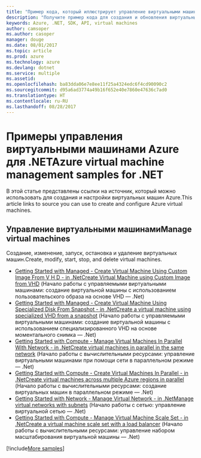 ```yaml
---
title: "Пример кода, который иллюстрирует управление виртуальными машинами Azure с использованием .NET."
description: "Получите пример кода для создания и обновления виртуальных машин Azure с использованием .NET."
keywords: Azure, .NET, SDK, API, virtual machines
author: camsoper
ms.author: casoper
manager: douge
ms.date: 08/01/2017
ms.topic: article
ms.prod: azure
ms.technology: azure
ms.devlang: dotnet
ms.service: multiple
ms.assetid: 
ms.openlocfilehash: ba83dda06e7e8ee11f25a4324edc6f4cd90090c2
ms.sourcegitcommit: d95a6ad3774a49b16f652e40e7860e47636c7ad0
ms.translationtype: HT
ms.contentlocale: ru-RU
ms.lasthandoff: 08/28/2017
---
```

# <a name="azure-virtual-machine-management-samples-for-net"></a><span data-ttu-id="26ef4-104">Примеры управления виртуальными машинами Azure для .NET</span><span class="sxs-lookup"><span data-stu-id="26ef4-104">Azure virtual machine management samples for .NET</span></span>

<span data-ttu-id="26ef4-105">В этой статье представлены ссылки на источник, который можно использовать для создания и настройки виртуальных машин Azure.</span><span class="sxs-lookup"><span data-stu-id="26ef4-105">This article links to source you can use to create and configure Azure virtual machines.</span></span>

## <a name="manage-virtual-machines"></a><span data-ttu-id="26ef4-106">Управление виртуальными машинами</span><span class="sxs-lookup"><span data-stu-id="26ef4-106">Manage virtual machines</span></span>

<span data-ttu-id="26ef4-107">Создание, изменение, запуск, остановка и удаление виртуальных машин.</span><span class="sxs-lookup"><span data-stu-id="26ef4-107">Create, modify, start, stop, and delete virtual machines.</span></span>

* [<span data-ttu-id="26ef4-108">Getting Started with Managed - Create Virtual Machine Using Custom Image From V H D - in .Net</span><span class="sxs-lookup"><span data-stu-id="26ef4-108">Create Virtual Machine using Custom Image from VHD</span></span>](https://github.com/Azure-Samples/managed-disk-dotnet-create-virtual-machine-using-custom-image-from-VHD) (Начало работы с управляемыми виртуальными машинами: создание виртуальной машины с использованием пользовательского образа на основе VHD — .Net)
* [<span data-ttu-id="26ef4-109">Getting Started with Managed - Create Virtual Machine Using Specialized Disk From Snapshot - in .Net</span><span class="sxs-lookup"><span data-stu-id="26ef4-109">Create a virtual machine using specialized VHD from a snapshot</span></span>](https://github.com/Azure-Samples/managed-disk-dotnet-create-virtual-machine-using-specialized-disk-from-snapshot) (Начало работы с управляемыми виртуальными машинами: создание виртуальной машины с использованием специализированного VHD на основе моментального снимка — .Net)
* [<span data-ttu-id="26ef4-110">Getting Started with Compute - Manage Virtual Machines In Parallel With Network - in .Net</span><span class="sxs-lookup"><span data-stu-id="26ef4-110">Create virtual machines in parallel in the same network</span></span>](https://github.com/Azure-Samples/compute-dotnet-manage-virtual-machines-with-network-in-parallel) (Начало работы с вычислительными ресурсами: управление виртуальными машинами при помощи сети в параллельном режиме — .Net)
* [<span data-ttu-id="26ef4-111">Getting Started with Compute - Create Virtual Machines In Parallel - in .Net</span><span class="sxs-lookup"><span data-stu-id="26ef4-111">Create virtual machines across multiple Azure regions in parallel</span></span>](https://github.com/Azure-Samples/compute-dotnet-create-virtual-machines-across-regions-in-parallel) (Начало работы с вычислительными ресурсами: создание виртуальных машин в параллельном режиме — .Net)
* [<span data-ttu-id="26ef4-112">Getting Started with Network - Manage Virtual Network - in .Net</span><span class="sxs-lookup"><span data-stu-id="26ef4-112">Manage virtual networks with subnets</span></span>](https://github.com/Azure-Samples/network-dotnet-manage-virtual-network) (Начало работы с сетью: управление виртуальной сетью — .Net)
* [<span data-ttu-id="26ef4-113">Getting Started with Compute - Manage Virtual Machine Scale Set - in .Net</span><span class="sxs-lookup"><span data-stu-id="26ef4-113">Create a virtual machine scale set with a load balancer</span></span>](https://github.com/Azure-Samples/compute-dotnet-manage-virtual-machine-scale-sets) (Начало работы с вычислительными ресурсами: управление набором масштабирования виртуальной машины — .Net)

[!include[More samples](includes/more-samples.md)]
